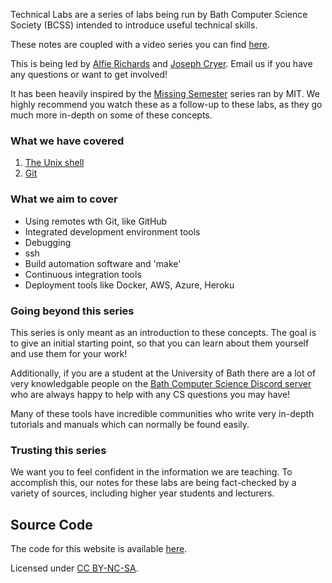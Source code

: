 Technical Labs are a series of labs being run by Bath Computer Science Society (BCSS) intended to 
introduce useful technical skills.

These notes are coupled with a video series you can find 
[here](https://www.youtube.com/playlist?list=PLT4sucrjsqF8kvZFcRvxfhWuTvjKrXYzE).

This is being led by [Alfie Richards](mailto:ar2227@bath.ac.uk) and [Joseph 
Cryer](mailto:jjc82@bath.ac.uk). Email us if you have any questions or want to get involved!

It has been heavily inspired by the [Missing Semester](https://missing.csail.mit.edu) series ran by 
MIT. We highly recommend you watch these as a follow-up to these labs, as they go much more in-depth
on some of these concepts.

### What we have covered

1. [The Unix shell](Unix_Shell.html)
2. [Git](git.html)

### What we aim to cover

- Using remotes wth Git, like GitHub
- Integrated development environment tools
- Debugging
- ssh
- Build automation software and 'make'
- Continuous integration tools
- Deployment tools like Docker, AWS, Azure, Heroku

### Going beyond this series

This series is only meant as an introduction to these concepts. The goal is to give an initial 
starting point, so that you can learn about them yourself and use them for your work!

Additionally, if you are a student at the University of Bath there are a lot of very knowledgable 
people on the [Bath Computer Science Discord server](https://discord.gg/gDYbrpK) who are always 
happy to help with any CS questions you may have!

Many of these tools have incredible communities who write very in-depth tutorials and manuals 
which can normally be found easily.

### Trusting this series

We want you to feel confident in the information we are teaching. To accomplish this, our notes for 
these labs are being fact-checked by a variety of sources, including higher year students and 
lecturers.

Source Code
-----------

The code for this website is available [here](https://github.com/bath-bcss/Technical-Labs).

Licensed under [CC BY-NC-SA](https://creativecommons.org/licenses/by-nc-sa/4.0/legalcode).
